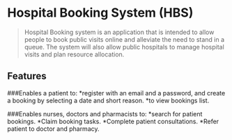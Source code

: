 # Hospital Booking System (HBS)
>Hospital Booking system is an application that is intended to allow people to book public visits online and alleviate the need to stand in a queue. The system will also allow public hospitals to manage hospital visits and plan resource allocation.

## Features
###Enables a patient to:
*register with an email and a password, and create a booking by selecting a date and short reason.
*to view bookings list.

###Enables nurses, doctors and pharmacists to:
*search for patient bookings.
*Claim booking tasks.
*Complete patient consultations.
*Refer patient to doctor and pharmacy.



